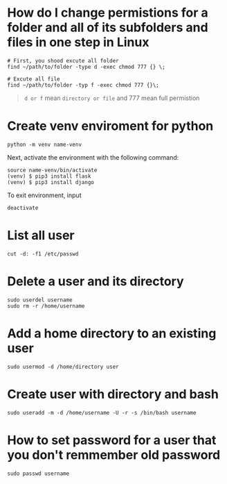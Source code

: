 # How do I change permistions for a folder and all of its subfolders and files in one step in Linux
```
# First, you shood excute all folder
find ~/path/to/folder -type d -exec chmod 777 {} \;

# Excute all file
find ~/path/to/folder -typ f -exec chmod 777 {}\;
```
> `d or f` mean `directory or file` and 777 mean full permistion

# Create venv enviroment for python
```
python -m venv name-venv
```
Next, activate the environment with the following command:
```
source name-venv/bin/activate
(venv) $ pip3 install flask
(venv) $ pip3 install django
```
To exit environment, input
```
deactivate
```
# List all user
```
cut -d: -f1 /etc/passwd
```
# Delete a user and its directory
```
sudo userdel username
sudo rm -r /home/username
```
# Add a home directory to an existing user
```
sudo usermod -d /home/directory user
```
# Create user with directory and bash
```
sudo useradd -m -d /home/username -U -r -s /bin/bash username
```
# How to set password for a user that you don't remmember old password
```
sudo passwd username
```